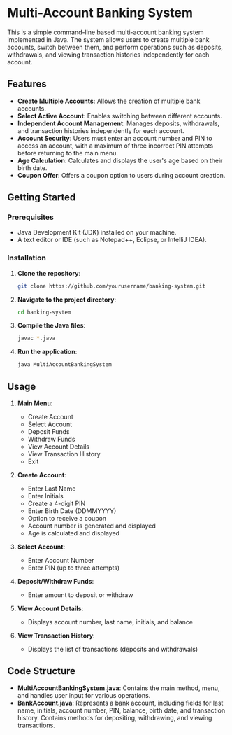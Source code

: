 # Multi-Account Banking System

This is a simple command-line based multi-account banking system implemented in Java. The system allows users to create multiple bank accounts, switch between them, and perform operations such as deposits, withdrawals, and viewing transaction histories independently for each account.

## Features

- **Create Multiple Accounts**: Allows the creation of multiple bank accounts.
- **Select Active Account**: Enables switching between different accounts.
- **Independent Account Management**: Manages deposits, withdrawals, and transaction histories independently for each account.
- **Account Security**: Users must enter an account number and PIN to access an account, with a maximum of three incorrect PIN attempts before returning to the main menu.
- **Age Calculation**: Calculates and displays the user's age based on their birth date.
- **Coupon Offer**: Offers a coupon option to users during account creation.

## Getting Started

### Prerequisites

- Java Development Kit (JDK) installed on your machine.
- A text editor or IDE (such as Notepad++, Eclipse, or IntelliJ IDEA).

### Installation

1. **Clone the repository**:
    ```bash
    git clone https://github.com/yourusername/banking-system.git
    ```

2. **Navigate to the project directory**:
    ```bash
    cd banking-system
    ```

3. **Compile the Java files**:
    ```bash
    javac *.java
    ```

4. **Run the application**:
    ```bash
    java MultiAccountBankingSystem
    ```

## Usage

1. **Main Menu**:
    - Create Account
    - Select Account
    - Deposit Funds
    - Withdraw Funds
    - View Account Details
    - View Transaction History
    - Exit

2. **Create Account**:
    - Enter Last Name
    - Enter Initials
    - Create a 4-digit PIN
    - Enter Birth Date (DDMMYYYY)
    - Option to receive a coupon
    - Account number is generated and displayed
    - Age is calculated and displayed

3. **Select Account**:
    - Enter Account Number
    - Enter PIN (up to three attempts)

4. **Deposit/Withdraw Funds**:
    - Enter amount to deposit or withdraw

5. **View Account Details**:
    - Displays account number, last name, initials, and balance

6. **View Transaction History**:
    - Displays the list of transactions (deposits and withdrawals)

## Code Structure

- **MultiAccountBankingSystem.java**: Contains the main method, menu, and handles user input for various operations.
- **BankAccount.java**: Represents a bank account, including fields for last name, initials, account number, PIN, balance, birth date, and transaction history. Contains methods for depositing, withdrawing, and viewing transactions.
